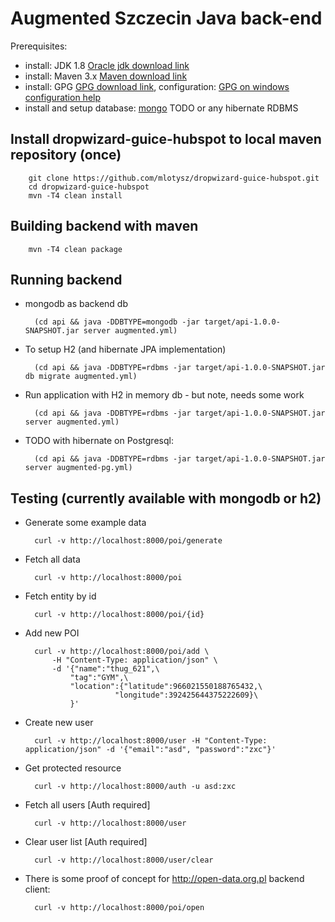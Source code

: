 # Augmented Szczecin Java back-end

Prerequisites:
- install: JDK 1.8 [Oracle jdk download link]
- install: Maven 3.x [Maven download link]
- install: GPG [GPG download link], configuration: [GPG on windows configuration help]
- install and setup database: [mongo] TODO or any hibernate RDBMS

## Install dropwizard-guice-hubspot to local maven repository (once)

        git clone https://github.com/mlotysz/dropwizard-guice-hubspot.git
        cd dropwizard-guice-hubspot
        mvn -T4 clean install

## Building backend with maven

        mvn -T4 clean package

## Running backend

* mongodb as backend db

        (cd api && java -DDBTYPE=mongodb -jar target/api-1.0.0-SNAPSHOT.jar server augmented.yml)

* To setup H2 (and hibernate JPA implementation)

        (cd api && java -DDBTYPE=rdbms -jar target/api-1.0.0-SNAPSHOT.jar db migrate augmented.yml)
        
* Run application with H2 in memory db - but note, needs some work
        
        (cd api && java -DDBTYPE=rdbms -jar target/api-1.0.0-SNAPSHOT.jar server augmented.yml)

* TODO with hibernate on Postgresql:

        (cd api && java -DDBTYPE=rdbms -jar target/api-1.0.0-SNAPSHOT.jar server augmented-pg.yml)

## Testing (currently available with mongodb or h2)

* Generate some example data

        curl -v http://localhost:8000/poi/generate

* Fetch all data

        curl -v http://localhost:8000/poi

* Fetch entity by id

        curl -v http://localhost:8000/poi/{id}

* Add new POI

        curl -v http://localhost:8000/poi/add \
            -H "Content-Type: application/json" \
            -d '{"name":"thug_621",\
                "tag":"GYM",\
                "location":{"latitude":966021550188765432,\
                          "longitude":392425644375222609}\
                }'

* Create new user

        curl -v http://localhost:8000/user -H "Content-Type: application/json" -d '{"email":"asd", "password":"zxc"}'

* Get protected resource

        curl -v http://localhost:8000/auth -u asd:zxc

* Fetch all users [Auth required]

        curl -v http://localhost:8000/user

* Clear user list [Auth required]

        curl -v http://localhost:8000/user/clear

* There is some proof of concept for http://open-data.org.pl backend client:

        curl -v http://localhost:8000/poi/open

[Oracle jdk download link]:http://www.oracle.com/technetwork/java/javase/downloads/index.html
[Maven download link]: http://maven.apache.org/download.cgi?Preferred=ftp://mirror.reverse.net/pub/apache
[GPG download link]: https://www.gnupg.org/download/
[GPG on windows configuration help]: https://virgo47.wordpress.com/2014/08/09/releasing-to-maven-central-with-git-on-windows/
[mongo]: http://docs.mongodb.org/manual/installation/
